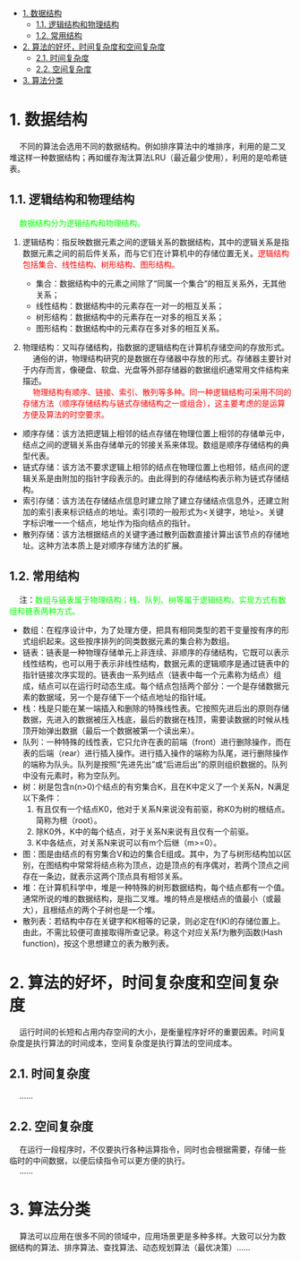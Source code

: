 
<!-- TOC -->

- [1. 数据结构](#1-数据结构)
    - [1.1. 逻辑结构和物理结构](#11-逻辑结构和物理结构)
    - [1.2. 常用结构](#12-常用结构)
- [2. 算法的好坏，时间复杂度和空间复杂度](#2-算法的好坏时间复杂度和空间复杂度)
    - [2.1. 时间复杂度](#21-时间复杂度)
    - [2.2. 空间复杂度](#22-空间复杂度)
- [3. 算法分类](#3-算法分类)

<!-- /TOC -->

# 1. 数据结构  
&emsp; 不同的算法会选用不同的数据结构。例如排序算法中的堆排序，利用的是二叉堆这样一种数据结构；再如缓存淘汰算法LRU（最近最少使用），利用的是哈希链表。  

## 1.1. 逻辑结构和物理结构  
&emsp; <font color = "lime">数据结构分为逻辑结构和物理结构。</font>  
1. 逻辑结构：指反映数据元素之间的逻辑关系的数据结构，其中的逻辑关系是指数据元素之间的前后件关系，而与它们在计算机中的存储位置无关。<font color = "red">逻辑结构包括集合、线性结构、树形结构、图形结构。</font>  

    * 集合：数据结构中的元素之间除了“同属一个集合”的相互关系外，无其他关系；  
    * 线性结构：数据结构中的元素存在一对一的相互关系；  
    * 树形结构：数据结构中的元素存在一对多的相互关系；  
    * 图形结构：数据结构中的元素存在多对多的相互关系。  

2. 物理结构：又叫存储结构，指数据的逻辑结构在计算机存储空间的存放形式。  
&emsp; 通俗的讲，物理结构研究的是数据在存储器中存放的形式。存储器主要针对于内存而言，像硬盘、软盘、光盘等外部存储器的数据组织通常用文件结构来描述。  
&emsp; <font color = "red">物理结构有顺序、链接、索引、散列等多种。同一种逻辑结构可采用不同的存储方法（顺序存储结构与链式存储结构之一或组合），这主要考虑的是运算方便及算法的时空要求。</font>  

* 顺序存储：该方法把逻辑上相邻的结点存储在物理位置上相邻的存储单元中，结点之间的逻辑关系由存储单元的邻接关系来体现。数组是顺序存储结构的典型代表。  
* 链式存储：该方法不要求逻辑上相邻的结点在物理位置上也相邻，结点间的逻辑关系是由附加的指针字段表示的。由此得到的存储结构表示称为链式存储结构。  
* 索引存储：该方法在存储结点信息时建立除了建立存储结点信息外，还建立附加的索引表来标识结点的地址。索引项的一般形式为<关键字，地址>。关键字标识唯一一个结点，地址作为指向结点的指针。  
* 散列存储：该方法根据结点的关键字通过散列函数直接计算出该节点的存储地址。这种方法本质上是对顺序存储方法的扩展。  

## 1.2. 常用结构  
&emsp; 注：<font color = "lime">数组与链表属于物理结构；栈、队列、树等属于逻辑结构，实现方式有数组和链表两种方式。</font>  

* 数组：在程序设计中，为了处理方便，把具有相同类型的若干变量按有序的形式组织起来。这些按序排列的同类数据元素的集合称为数组。  
* 链表：链表是一种物理存储单元上非连续、非顺序的存储结构，它既可以表示线性结构，也可以用于表示非线性结构，数据元素的逻辑顺序是通过链表中的指针链接次序实现的。链表由一系列结点（链表中每一个元素称为结点）组成，结点可以在运行时动态生成。每个结点包括两个部分：一个是存储数据元素的数据域，另一个是存储下一个结点地址的指针域。  
* 栈：栈是只能在某一端插入和删除的特殊线性表。它按照先进后出的原则存储数据，先进入的数据被压入栈底，最后的数据在栈顶，需要读数据的时候从栈顶开始弹出数据（最后一个数据被第一个读出来）。  
* 队列：一种特殊的线性表，它只允许在表的前端（front）进行删除操作，而在表的后端（rear）进行插入操作。进行插入操作的端称为队尾，进行删除操作的端称为队头。队列是按照“先进先出”或“后进后出”的原则组织数据的。队列中没有元素时，称为空队列。  
* 树：树是包含n(n>0)个结点的有穷集合K，且在K中定义了一个关系N，N满足以下条件：  
    1. 有且仅有一个结点K0，他对于关系N来说没有前驱，称K0为树的根结点。简称为根（root）。　   
    2. 除K0外，K中的每个结点，对于关系N来说有且仅有一个前驱。  
    3. K中各结点，对关系N来说可以有m个后继（m>=0）。  
* 图：图是由结点的有穷集合V和边的集合E组成。其中，为了与树形结构加以区别，在图结构中常常将结点称为顶点，边是顶点的有序偶对，若两个顶点之间存在一条边，就表示这两个顶点具有相邻关系。  
* 堆：在计算机科学中，堆是一种特殊的树形数据结构，每个结点都有一个值。通常所说的堆的数据结构，是指二叉堆。堆的特点是根结点的值最小（或最大），且根结点的两个子树也是一个堆。  
* 散列表：若结构中存在关键字和K相等的记录，则必定在f(K)的存储位置上。由此，不需比较便可直接取得所查记录。称这个对应关系f为散列函数(Hash function)，按这个思想建立的表为散列表。  

# 2. 算法的好坏，时间复杂度和空间复杂度  
&emsp; 运行时间的长短和占用内存空间的大小，是衡量程序好坏的重要因素。时间复杂度是执行算法的时间成本，空间复杂度是执行算法的空间成本。  

## 2.1. 时间复杂度  
&emsp; ......

## 2.2. 空间复杂度  
&emsp; 在运行一段程序时，不仅要执行各种运算指令，同时也会根据需要，存储一些临时的中间数据，以便后续指令可以更方便的执行。  
&emsp; ......

# 3. 算法分类  
&emsp; 算法可以应用在很多不同的领域中，应用场景更是多种多样。大致可以分为数据结构的算法、排序算法、查找算法、动态规划算法（最优决策）......


